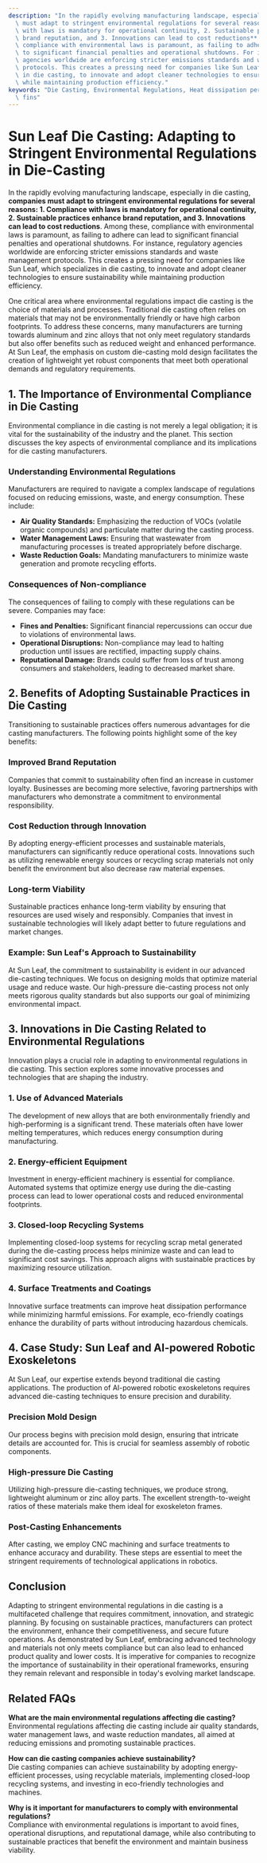 ```yaml
---
description: "In the rapidly evolving manufacturing landscape, especially in die casting, **companies\
  \ must adapt to stringent environmental regulations for several reasons: 1. Compliance\
  \ with laws is mandatory for operational continuity, 2. Sustainable practices enhance\
  \ brand reputation, and 3. Innovations can lead to cost reductions**. Among these,\
  \ compliance with environmental laws is paramount, as failing to adhere can lead\
  \ to significant financial penalties and operational shutdowns. For instance, regulatory\
  \ agencies worldwide are enforcing stricter emissions standards and waste management\
  \ protocols. This creates a pressing need for companies like Sun Leaf, which specializes\
  \ in die casting, to innovate and adopt cleaner technologies to ensure sustainability\
  \ while maintaining production efficiency."
keywords: "Die Casting, Environmental Regulations, Heat dissipation performance, Heat dissipation\
  \ fins"
---
```

# Sun Leaf Die Casting: Adapting to Stringent Environmental Regulations in Die-Casting

In the rapidly evolving manufacturing landscape, especially in die casting, **companies must adapt to stringent environmental regulations for several reasons: 1. Compliance with laws is mandatory for operational continuity, 2. Sustainable practices enhance brand reputation, and 3. Innovations can lead to cost reductions**. Among these, compliance with environmental laws is paramount, as failing to adhere can lead to significant financial penalties and operational shutdowns. For instance, regulatory agencies worldwide are enforcing stricter emissions standards and waste management protocols. This creates a pressing need for companies like Sun Leaf, which specializes in die casting, to innovate and adopt cleaner technologies to ensure sustainability while maintaining production efficiency.

One critical area where environmental regulations impact die casting is the choice of materials and processes. Traditional die casting often relies on materials that may not be environmentally friendly or have high carbon footprints. To address these concerns, many manufacturers are turning towards aluminum and zinc alloys that not only meet regulatory standards but also offer benefits such as reduced weight and enhanced performance. At Sun Leaf, the emphasis on custom die-casting mold design facilitates the creation of lightweight yet robust components that meet both operational demands and regulatory requirements.

## **1. The Importance of Environmental Compliance in Die Casting**

Environmental compliance in die casting is not merely a legal obligation; it is vital for the sustainability of the industry and the planet. This section discusses the key aspects of environmental compliance and its implications for die casting manufacturers.

### **Understanding Environmental Regulations**

Manufacturers are required to navigate a complex landscape of regulations focused on reducing emissions, waste, and energy consumption. These include:

- **Air Quality Standards:** Emphasizing the reduction of VOCs (volatile organic compounds) and particulate matter during the casting process.
- **Water Management Laws:** Ensuring that wastewater from manufacturing processes is treated appropriately before discharge.
- **Waste Reduction Goals:** Mandating manufacturers to minimize waste generation and promote recycling efforts.

### **Consequences of Non-compliance**

The consequences of failing to comply with these regulations can be severe. Companies may face:

- **Fines and Penalties:** Significant financial repercussions can occur due to violations of environmental laws.
- **Operational Disruptions:** Non-compliance may lead to halting production until issues are rectified, impacting supply chains.
- **Reputational Damage:** Brands could suffer from loss of trust among consumers and stakeholders, leading to decreased market share.

## **2. Benefits of Adopting Sustainable Practices in Die Casting**

Transitioning to sustainable practices offers numerous advantages for die casting manufacturers. The following points highlight some of the key benefits:

### **Improved Brand Reputation**

Companies that commit to sustainability often find an increase in customer loyalty. Businesses are becoming more selective, favoring partnerships with manufacturers who demonstrate a commitment to environmental responsibility.

### **Cost Reduction through Innovation**

By adopting energy-efficient processes and sustainable materials, manufacturers can significantly reduce operational costs. Innovations such as utilizing renewable energy sources or recycling scrap materials not only benefit the environment but also decrease raw material expenses.

### **Long-term Viability**

Sustainable practices enhance long-term viability by ensuring that resources are used wisely and responsibly. Companies that invest in sustainable technologies will likely adapt better to future regulations and market changes.

### **Example: Sun Leaf's Approach to Sustainability**

At Sun Leaf, the commitment to sustainability is evident in our advanced die-casting techniques. We focus on designing molds that optimize material usage and reduce waste. Our high-pressure die-casting process not only meets rigorous quality standards but also supports our goal of minimizing environmental impact.

## **3. Innovations in Die Casting Related to Environmental Regulations**

Innovation plays a crucial role in adapting to environmental regulations in die casting. This section explores some innovative processes and technologies that are shaping the industry.

### **1. Use of Advanced Materials**

The development of new alloys that are both environmentally friendly and high-performing is a significant trend. These materials often have lower melting temperatures, which reduces energy consumption during manufacturing.

### **2. Energy-efficient Equipment**

Investment in energy-efficient machinery is essential for compliance. Automated systems that optimize energy use during the die-casting process can lead to lower operational costs and reduced environmental footprints.

### **3. Closed-loop Recycling Systems**

Implementing closed-loop systems for recycling scrap metal generated during the die-casting process helps minimize waste and can lead to significant cost savings. This approach aligns with sustainable practices by maximizing resource utilization.

### **4. Surface Treatments and Coatings**

Innovative surface treatments can improve heat dissipation performance while minimizing harmful emissions. For example, eco-friendly coatings enhance the durability of parts without introducing hazardous chemicals.

## **4. Case Study: Sun Leaf and AI-powered Robotic Exoskeletons**

At Sun Leaf, our expertise extends beyond traditional die casting applications. The production of AI-powered robotic exoskeletons requires advanced die-casting techniques to ensure precision and durability.

### **Precision Mold Design**

Our process begins with precision mold design, ensuring that intricate details are accounted for. This is crucial for seamless assembly of robotic components.

### **High-pressure Die Casting**

Utilizing high-pressure die-casting techniques, we produce strong, lightweight aluminum or zinc alloy parts. The excellent strength-to-weight ratios of these materials make them ideal for exoskeleton frames.

### **Post-Casting Enhancements**

After casting, we employ CNC machining and surface treatments to enhance accuracy and durability. These steps are essential to meet the stringent requirements of technological applications in robotics.

## **Conclusion**

Adapting to stringent environmental regulations in die casting is a multifaceted challenge that requires commitment, innovation, and strategic planning. By focusing on sustainable practices, manufacturers can protect the environment, enhance their competitiveness, and secure future operations. As demonstrated by Sun Leaf, embracing advanced technology and materials not only meets compliance but can also lead to enhanced product quality and lower costs. It is imperative for companies to recognize the importance of sustainability in their operational frameworks, ensuring they remain relevant and responsible in today's evolving market landscape.

## **Related FAQs**

**What are the main environmental regulations affecting die casting?**  
Environmental regulations affecting die casting include air quality standards, water management laws, and waste reduction mandates, all aimed at reducing emissions and promoting sustainable practices.

**How can die casting companies achieve sustainability?**  
Die casting companies can achieve sustainability by adopting energy-efficient processes, using recyclable materials, implementing closed-loop recycling systems, and investing in eco-friendly technologies and machines.

**Why is it important for manufacturers to comply with environmental regulations?**  
Compliance with environmental regulations is important to avoid fines, operational disruptions, and reputational damage, while also contributing to sustainable practices that benefit the environment and maintain business viability.
